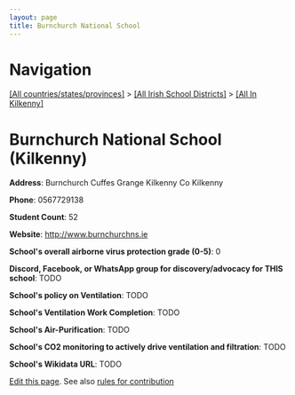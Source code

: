 ```yaml
---
layout: page
title: Burnchurch National School
---
```

# Navigation

[[All countries/states/provinces]](../../..) > [[All Irish School Districts]](../..) > [[All In Kilkenny]](..)

# Burnchurch National School (Kilkenny)

**Address**: Burnchurch Cuffes Grange Kilkenny Co Kilkenny

**Phone**: 0567729138

**Student Count**: 52

**Website**: <http://www.burnchurchns.ie>

**School's overall airborne virus protection grade (0-5)**: 0

**Discord, Facebook, or WhatsApp group for discovery/advocacy for THIS school**: TODO

**School's policy on Ventilation**: TODO

**School's Ventilation Work Completion**: TODO

**School's Air-Purification**: TODO

**School's CO2 monitoring to actively drive ventilation and filtration**: TODO

**School's Wikidata URL**: TODO


[Edit this page](https://github.com/ventilate-schools/Ireland/edit/main/./Kilkenny/Burnchurch_National_School.md). See also [rules for contribution](../../../contribution-rules/)